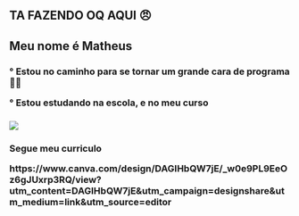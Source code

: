 ## TA FAZENDO OQ AQUI 😠

<h2> Meu nome é Matheus </h2>
<h3>
<p> ° Estou no caminho para se tornar um grande cara de programa 🤫😱
<p> ° Estou estudando na escola, e no meu curso </p>
<h3/>


![](https://media1.tenor.com/m/MHtnl9iadvgAAAAd/rikoamv-sukuna.gif)

<h3> Segue meu curriculo
<p> <atributo target="_blank"> https://www.canva.com/design/DAGIHbQW7jE/_w0e9PL9EeOz6gJUxrp3RQ/view?utm_content=DAGIHbQW7jE&utm_campaign=designshare&utm_medium=link&utm_source=editor </p>
</h3>



 
 
 </html>

